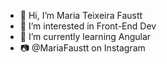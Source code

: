 - 👋 Hi, I’m Maria Teixeira Faustt      
- 👀 I’m interested in Front-End Dev       
- 🌱 I’m currently learning Angular
- 📷 @MariaFaustt on Instagram          
   
<!---
MariaLTN/MariaLTN is a ✨ special ✨ repository because its `README.md` (this file) appears on your GitHub profile.
You can click the Preview link to take a look at your changes.
--->
